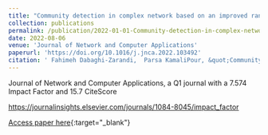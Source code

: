 ```yaml
---
title: "Community detection in complex network based on an improved random algorithm using local and global network information"
collection: publications
permalink: /publication/2022-01-01-Community-detection-in-complex-network-based-on-an-improved-random-algorithm-using-local-and-global-network-information
date: 2022-08-06
venue: 'Journal of Network and Computer Applications'
paperurl: 'https://doi.org/10.1016/j.jnca.2022.103492'
citation: ' Fahimeh Dabaghi-Zarandi,  Parsa KamaliPour, &quot;Community detection in complex network based on an improved random algorithm using local and global network information.&quot; Journal of Network and Computer Applications, August 2022.'
---
```


Journal of Network and Computer Applications, a Q1 journal with a 7.574 Impact Factor and 15.7 CiteScore

https://journalinsights.elsevier.com/journals/1084-8045/impact_factor


[Access paper here](https://www.sciencedirect.com/science/article/pii/S1084804522001345){:target="_blank"}

